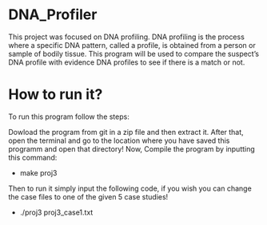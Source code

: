 ﻿# DNA_Profiler


This project was focused on DNA profiling. DNA profiling is the process where a specific DNA pattern, called a profile, is obtained from a person or sample of bodily tissue. This program will be used to compare the suspect’s DNA profile with evidence DNA profiles to see if there is a match or not.

# How to run it?

To run this program follow the steps:

Dowload the program from git in a zip file and then extract it. After that, open the terminal and go to the location where you have saved this programm and open that directory! 
Now, Compile the program by inputting this command:
- make proj3

Then to run it simply input the following code, if you wish you can change the case files to one of the given 5 case studies! 
- ./proj3 proj3_case1.txt 
